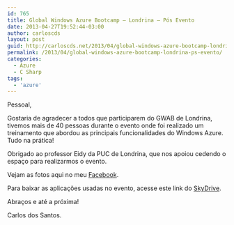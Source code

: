```yaml
---
id: 765
title: Global Windows Azure Bootcamp – Londrina – Pós Evento
date: 2013-04-27T19:52:44-03:00
author: carloscds
layout: post
guid: http://carloscds.net/2013/04/global-windows-azure-bootcamp-londrina-ps-evento/
permalink: /2013/04/global-windows-azure-bootcamp-londrina-ps-evento/
categories:
  - Azure
  - C Sharp
tags:
  - 'azure'
---
```

Pessoal,

Gostaria de agradecer a todos que participarem do GWAB de Londrina, tivemos mais de 40 pessoas durante o evento onde foi realizado um treinamento que abordou as principais funcionalidades do Windows Azure. Tudo na prática!

Obrigado ao professor Eidy da PUC de Londrina, que nos apoiou cedendo o espaço para realizarmos o evento.

Vejam as fotos aqui no meu [Facebook](https://www.facebook.com/media/set/?set=a.10201027431627287.1073741825.1212382196&type=1&l=1795cd07b0).

Para baixar as aplicações usadas no evento, acesse este link do [SkyDrive](http://sdrv.ms/15Q2mpR).

Abraços e até a próxima!

Carlos dos Santos.